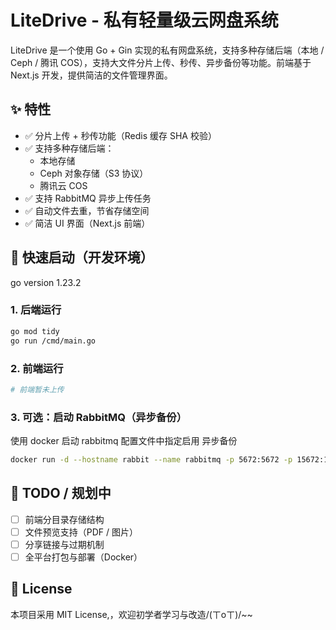 # LiteDrive - 私有轻量级云网盘系统

LiteDrive 是一个使用 Go + Gin 实现的私有网盘系统，支持多种存储后端（本地 / Ceph / 腾讯 COS），支持大文件分片上传、秒传、异步备份等功能。前端基于 Next.js 开发，提供简洁的文件管理界面。

## ✨ 特性

- ✅ 分片上传 + 秒传功能（Redis 缓存 SHA 校验）
- ✅ 支持多种存储后端：
    - 本地存储
    - Ceph 对象存储（S3 协议）
    - 腾讯云 COS
- ✅ 支持 RabbitMQ 异步上传任务
- ✅ 自动文件去重，节省存储空间
- ✅ 简洁 UI 界面（Next.js 前端）

## 🚀 快速启动（开发环境）
go version 1.23.2

### 1. 后端运行
```bash
go mod tidy
go run /cmd/main.go
```
### 2. 前端运行
```bash
# 前端暂未上传
```
### 3. 可选：启动 RabbitMQ（异步备份）
使用 docker 启动 rabbitmq 配置文件中指定启用 异步备份
```bash
docker run -d --hostname rabbit --name rabbitmq -p 5672:5672 -p 15672:15672 rabbitmq:3-management
```

## 🔧 TODO / 规划中
- [ ] 前端分目录存储结构
- [ ] 文件预览支持（PDF / 图片）
- [ ] 分享链接与过期机制
- [ ] 全平台打包与部署（Docker）

## 📃 License
本项目采用 MIT License,，欢迎初学者学习与改造/(ㄒoㄒ)/~~






